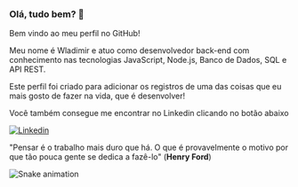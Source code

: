 ### Olá, tudo bem? 👋

Bem vindo ao meu perfil no GitHub!

Meu nome é Wladimir e atuo como desenvolvedor back-end com conhecimento nas tecnologias JavaScript, Node.js, Banco de Dados, SQL e API REST.

Este perfil foi criado para adicionar os registros de uma das coisas que eu mais gosto de fazer na vida, que é desenvolver!

Você também consegue me encontrar no Linkedin clicando no botão abaixo

[![Linkedin](https://img.shields.io/badge/LinkedIn-0077B5?style=for-the-badge&logo=linkedin&logoColor=white)](https://www.linkedin.com/in/wladimir-oliveira-6191b5a7/)

"Pensar é o trabalho mais duro que há. O que é provavelmente o motivo por que tão pouca gente se dedica a fazê-lo" (**Henry Ford**)

![Snake animation](https://github.com/WladimirOSilva/WladimirOSilva/blob/output/github-contribution-grid-snake.svg)
<!-- <div>
  <a href="https://github.com/WladimirOSilva">
    <img height="180cm" src="https://github-readme-stats.varcel.app/api?username=WladimirOSilva&show_icons=true&theme=dracula&include_all_commits=true&count=private=true"/>
    <img height="180cm" src="https://github-readme-stats.varcel.app/api/top-langs/?username=WladimirOSilva=compact&langs_count=16&theme=dracula"/>
    <img align="right" width="120" height="120" src="https://media/Cmr10MJ2FN002/giphy.gif">
  </div> -->
  
<!--
**WladimirOSilva/WladimirOSilva** is a ✨ _special_ ✨ repository because its `README.md` (this file) appears on your GitHub profile.

Here are some ideas to get you started:

- 🔭 I’m currently working on ...
- 🌱 I’m currently learning ...
- 👯 I’m looking to collaborate on ...
- 🤔 I’m looking for help with ...
- 💬 Ask me about ...
- 📫 How to reach me: ...
- 😄 Pronouns: ...
- ⚡ Fun fact: ...
- Este perfil foi criado para arquivar os registros de uma das coisas que eu mais gosto de fazer na vida
-           ![Snake animation](https://github.com/WladimirOSilva/WladimirOSilva/blob/output/github-contribution-grid-snake.svg)
-->



